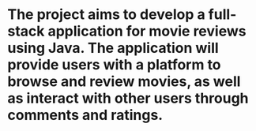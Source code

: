 # The project aims to develop a full-stack application for movie reviews using Java. The application will provide users with a platform to browse and review movies, as well as interact with other users through comments and ratings.